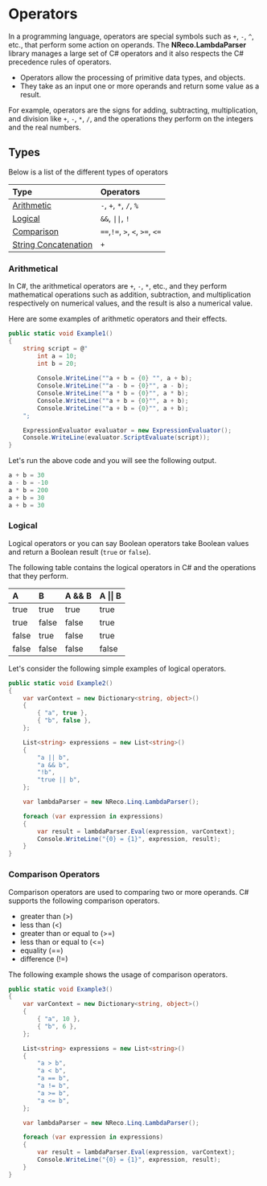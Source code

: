 ﻿---
PermaID: 100004
Name: Operators
---

# Operators

In a programming language, operators are special symbols such as `+`, `-`, `^`, etc., that perform some action on operands. The **NReco.LambdaParser** library manages a large set of C# operators and it also respects the C# precedence rules of operators.

 - Operators allow the processing of primitive data types, and objects. 
 - They take as an input one or more operands and return some value as a result. 
 
For example, operators are the signs for adding, subtracting, multiplication, and division like `+`, `-`, `*`, `/`, and the operations they perform on the integers and the real numbers.

## Types

Below is a list of the different types of operators

| Type                                           | Operators                                                          |
|:-----------------------------------------------|:-------------------------------------------------------------------|
| [Arithmetic](#arithmetic)                      | `-`, `+`, `*`, `/`, `%`                                           |
| [Logical](#logical)                            | `&&`, `\|\|`, `!`                                                 |
| [Comparison](#comparison)                      | `==`,`!=`, `>`, `<`, `>=`, `<=`                                  |
| [String Concatenation](#string-concatenation)  | `+`                                                                |

### Arithmetical

In C#, the arithmetical operators are `+`, `-`, `*`, etc., and they perform mathematical operations such as addition, subtraction, and multiplication respectively on numerical values, and the result is also a numerical value.

Here are some examples of arithmetic operators and their effects.

```csharp
public static void Example1()
{
    string script = @"
        int a = 10;
        int b = 20;
        
        Console.WriteLine(""a + b = {0} "", a + b);
        Console.WriteLine(""a - b = {0}"", a - b);
        Console.WriteLine(""a * b = {0}"", a * b);
        Console.WriteLine(""a + b = {0}"", a + b);                          
        Console.WriteLine(""a + b = {0}"", a + b);
    ";

    ExpressionEvaluator evaluator = new ExpressionEvaluator();
    Console.WriteLine(evaluator.ScriptEvaluate(script));
}
```

Let's run the above code and you will see the following output.

```csharp
a + b = 30
a - b = -10
a * b = 200
a + b = 30
a + b = 30
```    

### Logical

Logical operators or you can say Boolean operators take Boolean values and return a Boolean result (`true` or `false`).

The following table contains the logical operators in C# and the operations that they perform.

| A        | B         | A && B              | A \|\| B         |
|:---------|:----------|:--------------------|:-----------------|
| true     | true      | true                | true             |
| true     | false     | false               | true             |
| false    | true      | false               | true             |
| false    | false     | false               | false            |

Let's consider the following simple examples of logical operators.

```csharp
public static void Example2()
{
    var varContext = new Dictionary<string, object>()
    {
        { "a", true },
        { "b", false },
    };

    List<string> expressions = new List<string>()
    {
        "a || b",
        "a && b",
        "!b",
        "true || b",
    };

    var lambdaParser = new NReco.Linq.LambdaParser();

    foreach (var expression in expressions)
    {
        var result = lambdaParser.Eval(expression, varContext);
        Console.WriteLine("{0} = {1}", expression, result);
    }
}
```

### Comparison Operators

Comparison operators are used to comparing two or more operands. C# supports the following comparison operators.

- greater than (>)
- less than (<)
- greater than or equal to (>=)
- less than or equal to (<=)
- equality (==)
- difference (!=)

The following example shows the usage of comparison operators.

```csharp
public static void Example3()
{
    var varContext = new Dictionary<string, object>()
    {
        { "a", 10 },
        { "b", 6 },
    };

    List<string> expressions = new List<string>()
    {
        "a > b",
        "a < b",
        "a == b",
        "a != b",
        "a >= b",
        "a <= b",
    };

    var lambdaParser = new NReco.Linq.LambdaParser();

    foreach (var expression in expressions)
    {
        var result = lambdaParser.Eval(expression, varContext);
        Console.WriteLine("{0} = {1}", expression, result);
    }
}
```

